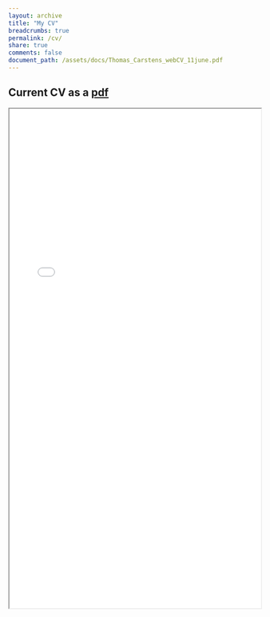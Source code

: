 ```yaml
---
layout: archive
title: "My CV"
breadcrumbs: true
permalink: /cv/
share: true
comments: false
document_path: /assets/docs/Thomas_Carstens_webCV_11june.pdf
---
```



## Current CV as a <a download href="{{ page.document_path }}">pdf</a>

<iframe src="{{ page.document_path }}" width="100%" height="1000px"></iframe>
